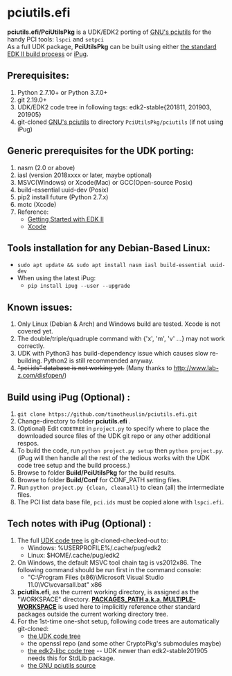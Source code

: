 pciutils.efi
===
**pciutils.efi/PciUtilsPkg** is a UDK/EDK2 porting of [GNU's pciutils](https://github.com/pciutils/pciutils) for the handy PCI tools: `lspci` and `setpci`<br>
As a full UDK package, **PciUtilsPkg** can be built using either [the standard EDK II build process](https://edk2-docs.gitbooks.io/edk-ii-build-specification/) or [iPug](https://github.com/timotheuslin/ipug).


## Prerequisites:
1. Python 2.7.10+ or Python 3.7.0+
2. git 2.19.0+
3. UDK/EDK2 code tree in following tags: edk2-stable{201811, 201903, 201905}
4. git-cloned [GNU's pciutils](https://github.com/pciutils/pciutils) to directory `PciUtilsPkg/pciutils` (if not using iPug)


## Generic prerequisites for the UDK porting:
1. nasm (2.0 or above)
2. iasl (version 2018xxxx or later, maybe optional)
3. MSVC(Windows) or Xcode(Mac) or GCC(Open-source Posix)
4. build-essential uuid-dev (Posix)
5. pip2 install future (Python 2.7.x)
6. motc (Xcode)
0. Reference:
    - [Getting Started with EDK II](https://github.com/tianocore/tianocore.github.io/wiki/Getting%20Started%20with%20EDK%20II) 
    - [Xcode](https://github.com/tianocore/tianocore.github.io/wiki/Xcode)


## Tools installation for any Debian-Based Linux:
- `sudo apt update && sudo apt install nasm iasl build-essential uuid-dev`
- When using the latest iPug:
    - `pip install ipug --user --upgrade`


## Known issues:
1. Only Linux (Debian & Arch) and Windows build are tested. Xcode is not covered yet.
2. The double/triple/quadruple command with {'x', 'm', 'v' ...} may not work correctly.
3. UDK with Python3 has build-dependency issue which causes slow re-building. Python2 is still recommended anyway.
4. ~~"pci.ids" database is not working yet.~~ (Many thanks to http://www.lab-z.com/disfopen/)


## Build using iPug (Optional) :
1. `git clone https://github.com/timotheuslin/pciutils.efi.git`
2. Change-directory to folder **pciutils.efi** .
3. (Optional) Edit `CODETREE` in `project.py` to specify where to place the downloaded source files of the UDK git repo or any other additional respos.
4. To build the code, run `python project.py setup` then `python project.py`. (iPug will then handle all the rest of the tedious works with the UDK code tree setup and the build process.)
5. Browse to folder **Build/PciUtilsPkg** for the build results.
6. Browse to folder **Build/Conf** for CONF_PATH setting files.
7. Run `python project.py {clean, cleanall}` to clean (all) the intermediate files.
8. The PCI list data base file, `pci.ids` must be copied alone with `lspci.efi`.


## Tech notes with iPug (Optional) :
1. The full [UDK code tree](https://github.com/tianocore/edk2) is git-cloned-checked-out to:
    - Windows: %USERPROFILE%/.cache/pug/edk2
    - Linux:  $HOME/.cache/pug/edk2
2. On Windows, the default MSVC tool chain tag is vs2012x86. The following command should be run first in the command console:
    - "C:\Program Files (x86)\Microsoft Visual Studio 11.0\VC\vcvarsall.bat" x86
3. **pciutils.efi**, as the current working directory, is assigned as the "WORKSPACE" directory. **[PACKAGES_PATH a.k.a. MULTIPLE-WORKSPACE](https://github.com/tianocore/tianocore.github.io/wiki/Multiple_Workspace)** is used here to implicitly reference other standard packages outside the current working directory tree.
4. For the 1st-time one-shot setup, following code trees are automatically git-cloned:
    - [the UDK code tree](https://github.com/tianocore/edk2)
    - the openssl repo (and some other CryptoPkg's submodules maybe)
    - [the edk2-libc code tree](https://github.com/tianocore/edk2-libc) -- UDK newer than edk2-stable201905 needs this for StdLib package.
    - [the GNU pciutils source](https://github.com/pciutils/pciutils)
